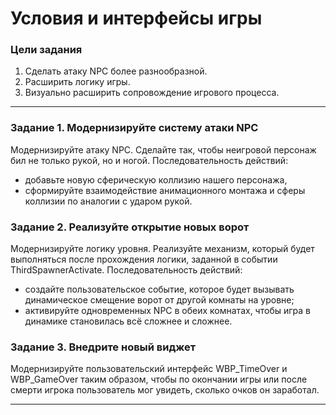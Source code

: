 # Условия и интерфейсы игры

### Цели задания

1. Сделать атаку NPC более разнообразной.
2. Расширить логику игры.
3. Визуально расширить сопровождение игрового процесса.

------

### Задание 1. Модернизируйте систему атаки NPC

Модернизируйте атаку NPC. Сделайте так, чтобы неигровой персонаж бил не только рукой, но и ногой. Последовательность действий:
- добавьте новую сферическую коллизию нашего персонажа,
- сформируйте взаимодействие анимационного монтажа и сферы коллизии по аналогии с ударом рукой.

### Задание 2. Реализуйте открытие новых ворот

Модернизируйте логику уровня. Реализуйте механизм, который будет выполняться после прохождения логики, заданной в событии ThirdSpawnerActivate. Последовательность действий:
- создайте пользовательское событие, которое будет вызывать динамическое смещение ворот от другой комнаты на уровне;
- активируйте одновременных NPC в обеих комнатах, чтобы игра в динамике становилась всё сложнее и сложнее.

### Задание 3. Внедрите новый виджет

Модернизируйте пользовательский интерфейс WBP_TimeOver и WBP_GameOver таким образом, чтобы по окончании игры или после смерти игрока пользователь мог увидеть, сколько очков он заработал.

------
